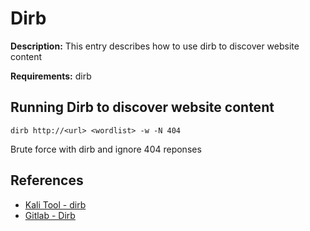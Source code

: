 # Dirb

**Description:** This entry describes how to use dirb to discover website content

**Requirements:** dirb

## Running Dirb to discover website content

```
dirb http://<url> <wordlist> -w -N 404
```

Brute force with dirb and ignore 404 reponses
  
## References
* [Kali Tool - dirb](https://www.kali.org/tools/dirb/)
* [Gitlab - Dirb](https://salsa.debian.org/pkg-security-team/dirb)